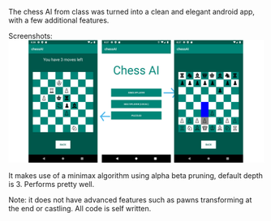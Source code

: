 The chess AI from class was turned into a clean and elegant android app, with a few additional features.

Screenshots:
![merged_screenshot](/Screenshots/Merged.png)

It makes use of a minimax algorithm using alpha beta pruning, default depth is 3. Performs pretty well. 


Note: it does not have advanced features such as pawns transforming at the end or castling. All code is self written.
